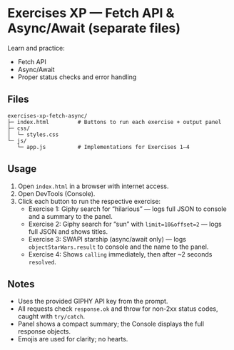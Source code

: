 # Exercises XP — Fetch API & Async/Await (separate files)

Learn and practice:
- Fetch API
- Async/Await
- Proper status checks and error handling

## Files
```
exercises-xp-fetch-async/
├─ index.html         # Buttons to run each exercise + output panel
├─ css/
│  └─ styles.css
└─ js/
   └─ app.js          # Implementations for Exercises 1–4
```

## Usage
1. Open `index.html` in a browser with internet access.
2. Open DevTools (Console).
3. Click each button to run the respective exercise:
   - Exercise 1: Giphy search for “hilarious” — logs full JSON to console and a summary to the panel.
   - Exercise 2: Giphy search for “sun” with `limit=10&offset=2` — logs full JSON and shows titles.
   - Exercise 3: SWAPI starship (async/await only) — logs `objectStarWars.result` to console and the name to the panel.
   - Exercise 4: Shows `calling` immediately, then after ~2 seconds `resolved`.

## Notes
- Uses the provided GIPHY API key from the prompt.
- All requests check `response.ok` and throw for non-2xx status codes, caught with `try/catch`.
- Panel shows a compact summary; the Console displays the full response objects.
- Emojis are used for clarity; no hearts.

